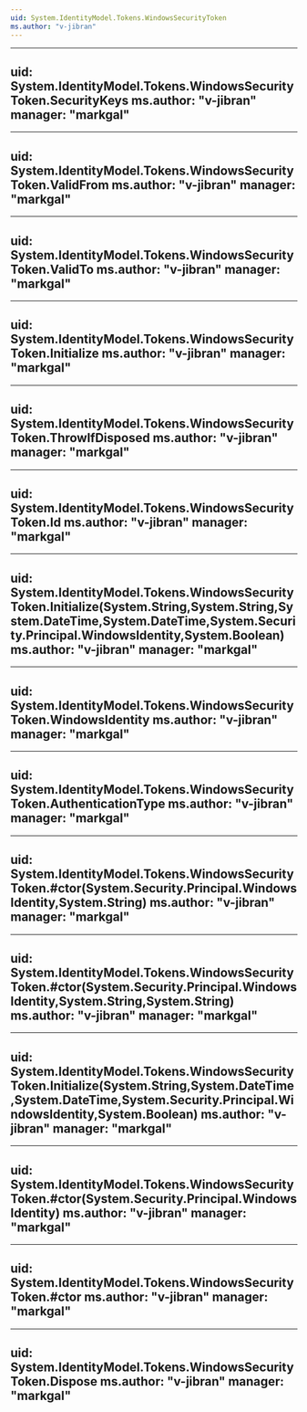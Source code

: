 ```yaml
---
uid: System.IdentityModel.Tokens.WindowsSecurityToken
ms.author: "v-jibran"
---
```


---
uid: System.IdentityModel.Tokens.WindowsSecurityToken.SecurityKeys
ms.author: "v-jibran"
manager: "markgal"
---

---
uid: System.IdentityModel.Tokens.WindowsSecurityToken.ValidFrom
ms.author: "v-jibran"
manager: "markgal"
---

---
uid: System.IdentityModel.Tokens.WindowsSecurityToken.ValidTo
ms.author: "v-jibran"
manager: "markgal"
---

---
uid: System.IdentityModel.Tokens.WindowsSecurityToken.Initialize
ms.author: "v-jibran"
manager: "markgal"
---

---
uid: System.IdentityModel.Tokens.WindowsSecurityToken.ThrowIfDisposed
ms.author: "v-jibran"
manager: "markgal"
---

---
uid: System.IdentityModel.Tokens.WindowsSecurityToken.Id
ms.author: "v-jibran"
manager: "markgal"
---

---
uid: System.IdentityModel.Tokens.WindowsSecurityToken.Initialize(System.String,System.String,System.DateTime,System.DateTime,System.Security.Principal.WindowsIdentity,System.Boolean)
ms.author: "v-jibran"
manager: "markgal"
---

---
uid: System.IdentityModel.Tokens.WindowsSecurityToken.WindowsIdentity
ms.author: "v-jibran"
manager: "markgal"
---

---
uid: System.IdentityModel.Tokens.WindowsSecurityToken.AuthenticationType
ms.author: "v-jibran"
manager: "markgal"
---

---
uid: System.IdentityModel.Tokens.WindowsSecurityToken.#ctor(System.Security.Principal.WindowsIdentity,System.String)
ms.author: "v-jibran"
manager: "markgal"
---

---
uid: System.IdentityModel.Tokens.WindowsSecurityToken.#ctor(System.Security.Principal.WindowsIdentity,System.String,System.String)
ms.author: "v-jibran"
manager: "markgal"
---

---
uid: System.IdentityModel.Tokens.WindowsSecurityToken.Initialize(System.String,System.DateTime,System.DateTime,System.Security.Principal.WindowsIdentity,System.Boolean)
ms.author: "v-jibran"
manager: "markgal"
---

---
uid: System.IdentityModel.Tokens.WindowsSecurityToken.#ctor(System.Security.Principal.WindowsIdentity)
ms.author: "v-jibran"
manager: "markgal"
---

---
uid: System.IdentityModel.Tokens.WindowsSecurityToken.#ctor
ms.author: "v-jibran"
manager: "markgal"
---

---
uid: System.IdentityModel.Tokens.WindowsSecurityToken.Dispose
ms.author: "v-jibran"
manager: "markgal"
---
